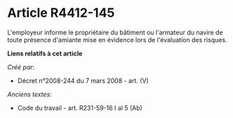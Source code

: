 # Article R4412-145

L'employeur informe le propriétaire du bâtiment ou l'armateur du navire de toute présence d'amiante mise en évidence lors de
l'évaluation des risques.

**Liens relatifs à cet article**

_Créé par_:

  - Décret n°2008-244 du 7 mars 2008 - art. (V)

_Anciens textes_:

  - Code du travail - art. R231-59-16 I al 5 (Ab)
